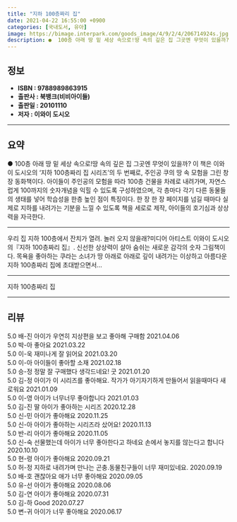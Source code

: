 ```yaml
---
title: "지하 100층짜리 집"
date: 2021-04-22 16:55:00 +0900
categories: [국내도서, 유아]
image: https://bimage.interpark.com/goods_image/4/9/2/4/206714924s.jpg
description: ●  100층 아래 땅 밑 세상 속으로!땅 속의 깊은 집 그곳엔 무엇이 있을까? 이 책은 이와이 도시오의 ‘지하 100층짜리 집 시리즈’의 두 번째로, 주인공 쿠의 땅 속 모험을 그린 창장 동화책이다. 아이들이 주인공의 모험을 따라 100층 건물을 차례로 내려가며, 자연스럽게 100까지의 숫자개념을 익힐
---
```


## **정보**

- **ISBN : 9788989863915**
- **출판사 : 북뱅크(비비아이들)**
- **출판일 : 20101110**
- **저자 : 이와이 도시오**

------



## **요약**

●  100층 아래 땅 밑 세상 속으로!땅 속의 깊은 집 그곳엔 무엇이 있을까? 이 책은 이와이 도시오의 ‘지하 100층짜리 집 시리즈’의 두 번째로, 주인공 쿠의 땅 속 모험을 그린 창장 동화책이다. 아이들이 주인공의 모험을 따라 100층 건물을 차례로 내려가며, 자연스럽게 100까지의 숫자개념을 익힐 수 있도록 구성하였으며, 각 층마다 각기 다른 동물들의 생태를 넣어 학습성을 한층 높인 점이 특징이다. 한 장 한 장 페이지를 넘길 때마다 실제로 지하를 내려가는 기분을 느낄 수 있도록 책을 세로로 제작, 아이들의 호기심과 상상력을 자극한다.

------

우리 집 지하 100층에서 잔치가 열려. 놀러 오지 않을래?미디어 아티스트 이와이 도시오의『지하 100층짜리 집』. 신선한 상상력이 살아 숨쉬는 새로운 감각의 숫자 그림책이다. 목욕을 좋아하는 쿠라는 소녀가 땅 아래로 아래로 깊이 내려가는 이상하고 아름다운 지하 100층짜리 집에 초대받으면서... 

------


지하 100층짜리 집 

------


## **리뷰** 

5.0 배-진 아이가 우연히 지상편을 보고 좋아해 구매함 2021.04.06 <br/>5.0 박-아 좋아요 2021.03.22 <br/>5.0 이-욱 재미나게 잘 읽어요 2021.03.20 <br/>5.0 이-아 아이들이 좋아할 소재 2021.02.18 <br/>5.0 승-정 정말 잘 구매했다 생각드네요! 굿 2021.01.20 <br/>5.0 김-정 아이가 이 시리즈를 좋아해요. 작가가 아기자기하게 만들어서 읽을때마다 새로워요  2021.01.09 <br/>5.0 이-영 아이가 너무너무 좋아합니다 2021.01.03 <br/>5.0 김-진 딸 아이가 좋아하는 시리즈 2020.12.28 <br/>5.0 신-민 아이가 좋아해요 2020.11.25 <br/>5.0 신-아 아이가 좋아하는 시리즈라 샀어요! 2020.11.13 <br/>5.0 반-리 아이가 좋아해요 2020.11.05 <br/>5.0 신-숙 선물했는데 아이가 너무 좋아한다고 하네요
손에서 놓지를 않는다고 합니다 2020.10.10 <br/>5.0 현-령 아이가 좋아해요 2020.09.21 <br/>5.0 허-정 지하로 내려가며 만나는 곤충.동물친구들이 너무 재미있네요. 2020.09.19 <br/>5.0 배-호 괜찮아요  애가 너무 좋아해요 2020.09.05 <br/>5.0 유-선 아이가 좋아해요 2020.08.06 <br/>5.0 김-연 아이가 좋아해요 2020.07.31 <br/>5.0 김-하 Good 2020.07.27 <br/>5.0 변-귀 아이가 너무 좋아해요 2020.06.17 <br/>